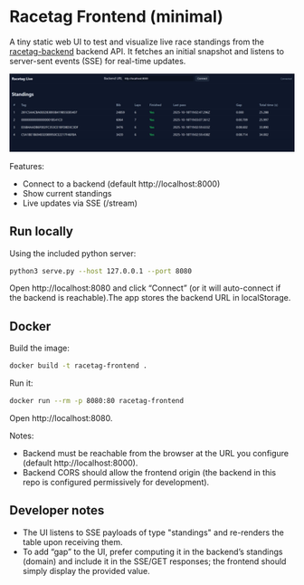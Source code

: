 # Racetag Frontend (minimal)

A tiny static web UI to test and visualize live race standings from the [racetag-backend](https://github.com/paclema/racetag-backend) backend API. It fetches an initial snapshot and listens to server-sent events (SSE) for real-time updates.

![alt text](<docs/Screenshot 2025-10-18 210334.png>)

Features:
- Connect to a backend (default http://localhost:8000)
- Show current standings
- Live updates via SSE (/stream)

## Run locally

Using the included python server:

```bash
python3 serve.py --host 127.0.0.1 --port 8080
```

Open http://localhost:8080 and click “Connect” (or it will auto-connect if the backend is reachable).The app stores the backend URL in localStorage.

## Docker

Build the image:

```bash
docker build -t racetag-frontend .
```

Run it:

```bash
docker run --rm -p 8080:80 racetag-frontend
```

Open http://localhost:8080.

Notes:
- Backend must be reachable from the browser at the URL you configure (default http://localhost:8000).
- Backend CORS should allow the frontend origin (the backend in this repo is configured permissively for development).

## Developer notes

- The UI listens to SSE payloads of type "standings" and re-renders the table upon receiving them.
- To add “gap” to the UI, prefer computing it in the backend’s standings (domain) and include it in the SSE/GET responses; the frontend should simply display the provided value.
